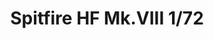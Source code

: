 ---
title: "Spitfire HF Mk.VIII 1/72"
price: 1650.00 
desc: "PROFIPACK, Spitfire HF Mk.VIII 1/72, razmera: 1/72"
img_path: "/assets/img/70129.jpg"
brand: AMMO
available: true
special_offer: false
new: false
soon: false
cat: "Plasticne-Makete"
subcat: "PM-EDUARD"
subsubcat: ""
---